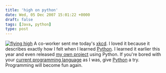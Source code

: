 ```yaml
---
title: 'high on python'
date: Wed, 05 Dec 2007 15:01:22 +0000
draft: false
tags: [Java, python]
type: post
---
```


[![flying high](http://imgs.xkcd.com/comics/python.png)](http://xkcd.com/353/) A co-worker sent me today's [xkcd](http://xkcd.com). I loved it because it describes exactly how I felt when I learned [Python](http://en.wikipedia.org/wiki/Python_%28programming_language%29). I learned it earlier this year and even released [my own project](http://sourceforge.net/project/showfiles.php?group_id=205794) using Python. If you're bored with your [current programming language](http://en.wikipedia.org/wiki/Java_programming) as I was, give [Python](http://www.python.org) a try. Programming will become fun again.